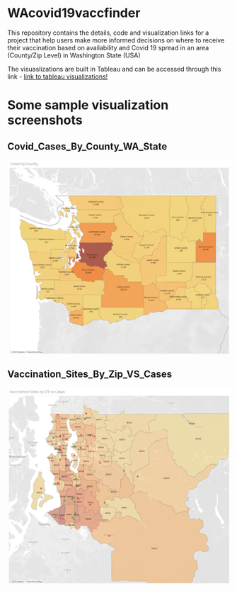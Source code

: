 # WAcovid19vaccfinder
This repository contains the details, code and visualization links for a project that help users make more informed decisions on where to receive their vaccination based on availability and Covid 19 spread in an area (County/Zip Level) in Washington State (USA)

The visuaslizations are built in Tableau and can be accessed through this link - [link to tableau visualizations!](https://public.tableau.com/profile/vaibhav.rao#!/vizhome/IMT563-COVIDVaccination/CasesbyCounty)

# Some sample visualization screenshots

## Covid_Cases_By_County_WA_State

![Covid_Cases_By_County_WA_State](https://github.com/rohan20k/wacovid19vaccfinder/blob/main/Covid_Cases_By_County_WA_State.png?raw=true)

## Vaccination_Sites_By_Zip_VS_Cases

![Vaccination_Sites_By_Zip_VS_Cases](https://github.com/rohan20k/wacovid19vaccfinder/blob/main/Vaccination_Sites_By_Zip_VS_Cases.png?raw=true)

